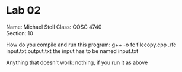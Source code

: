 # Lab 02

Name: Michael Stoll
Class: COSC 4740  
Section: 10

How do you compile and run this program:
g++ -o fc filecopy.cpp
./fc input.txt output.txt
the input has to be named input.txt

Anything that doesn't work: nothing, if you run it as above
